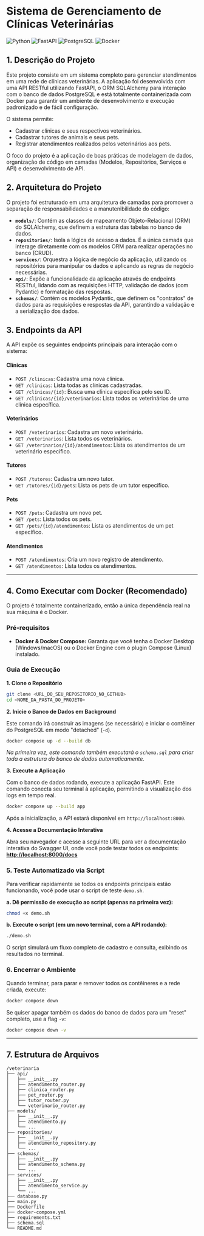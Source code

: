 # Sistema de Gerenciamento de Clínicas Veterinárias

![Python](https://img.shields.io/badge/Python-3.11-blue.svg) ![FastAPI](https://img.shields.io/badge/FastAPI-0.100+-green.svg) ![PostgreSQL](https://img.shields.io/badge/PostgreSQL-15-blue.svg) ![Docker](https://img.shields.io/badge/Docker-20.10+-blue.svg)

## 1. Descrição do Projeto

Este projeto consiste em um sistema completo para gerenciar atendimentos em uma rede de clínicas veterinárias. A aplicação foi desenvolvida com uma API RESTful utilizando FastAPI, o ORM SQLAlchemy para interação com o banco de dados PostgreSQL e está totalmente containerizada com Docker para garantir um ambiente de desenvolvimento e execução padronizado e de fácil configuração.

O sistema permite:
* Cadastrar clínicas e seus respectivos veterinários.
* Cadastrar tutores de animais e seus pets.
* Registrar atendimentos realizados pelos veterinários aos pets.

O foco do projeto é a aplicação de boas práticas de modelagem de dados, organização de código em camadas (Modelos, Repositórios, Serviços e API) e desenvolvimento de API.

## 2. Arquitetura do Projeto

O projeto foi estruturado em uma arquitetura de camadas para promover a separação de responsabilidades e a manutenibilidade do código:

* **`models/`**: Contém as classes de mapeamento Objeto-Relacional (ORM) do SQLAlchemy, que definem a estrutura das tabelas no banco de dados.
* **`repositories/`**: Isola a lógica de acesso a dados. É a única camada que interage diretamente com os modelos ORM para realizar operações no banco (CRUD).
* **`services/`**: Orquestra a lógica de negócio da aplicação, utilizando os repositórios para manipular os dados e aplicando as regras de negócio necessárias.
* **`api/`**: Expõe a funcionalidade da aplicação através de endpoints RESTful, lidando com as requisições HTTP, validação de dados (com Pydantic) e formatação das respostas.
* **`schemas/`**: Contém os modelos Pydantic, que definem os "contratos" de dados para as requisições e respostas da API, garantindo a validação e a serialização dos dados.

## 3. Endpoints da API

A API expõe os seguintes endpoints principais para interação com o sistema:

#### Clínicas
* `POST /clinicas`: Cadastra uma nova clínica.
* `GET /clinicas`: Lista todas as clínicas cadastradas.
* `GET /clinicas/{id}`: Busca uma clínica específica pelo seu ID.
* `GET /clinicas/{id}/veterinarios`: Lista todos os veterinários de uma clínica específica.

#### Veterinários
* `POST /veterinarios`: Cadastra um novo veterinário.
* `GET /veterinarios`: Lista todos os veterinários.
* `GET /veterinarios/{id}/atendimentos`: Lista os atendimentos de um veterinário específico.

#### Tutores
* `POST /tutores`: Cadastra um novo tutor.
* `GET /tutores/{id}/pets`: Lista os pets de um tutor específico.

#### Pets
* `POST /pets`: Cadastra um novo pet.
* `GET /pets`: Lista todos os pets.
* `GET /pets/{id}/atendimentos`: Lista os atendimentos de um pet específico.

#### Atendimentos
* `POST /atendimentos`: Cria um novo registro de atendimento.
* `GET /atendimentos`: Lista todos os atendimentos.

---

## 4. Como Executar com Docker (Recomendado)

O projeto é totalmente containerizado, então a única dependência real na sua máquina é o Docker.

### Pré-requisitos
* **Docker & Docker Compose:** Garanta que você tenha o Docker Desktop (Windows/macOS) ou o Docker Engine com o plugin Compose (Linux) instalado.

### Guia de Execução

**1. Clone o Repositório**
```bash
git clone <URL_DO_SEU_REPOSITORIO_NO_GITHUB>
cd <NOME_DA_PASTA_DO_PROJETO>
```

**2. Inicie o Banco de Dados em Background**

Este comando irá construir as imagens (se necessário) e iniciar o contêiner do PostgreSQL em modo "detached" (`-d`).
```bash
docker compose up -d --build db
```
*Na primeira vez, este comando também executará o `schema.sql` para criar toda a estrutura do banco de dados automaticamente.*

**3. Execute a Aplicação**

Com o banco de dados rodando, execute a aplicação FastAPI. Este comando conecta seu terminal à aplicação, permitindo a visualização dos logs em tempo real.
```bash
docker compose up --build app
```

Após a inicialização, a API estará disponível em `http://localhost:8000`.

**4. Acesse a Documentação Interativa**

Abra seu navegador e acesse a seguinte URL para ver a documentação interativa do Swagger UI, onde você pode testar todos os endpoints:
[**http://localhost:8000/docs**](http://localhost:8000/docs)

### 5. Teste Automatizado via Script

Para verificar rapidamente se todos os endpoints principais estão funcionando, você pode usar o script de teste `demo.sh`.

**a. Dê permissão de execução ao script (apenas na primeira vez):**
```bash
chmod +x demo.sh
```
**b. Execute o script (em um novo terminal, com a API rodando):**
```bash
./demo.sh
```
O script simulará um fluxo completo de cadastro e consulta, exibindo os resultados no terminal.

### 6. Encerrar o Ambiente
Quando terminar, para parar e remover todos os contêineres e a rede criada, execute:
```bash
docker compose down
```
Se quiser apagar também os dados do banco de dados para um "reset" completo, use a flag `-v`:
```bash
docker compose down -v
```
---

## 7. Estrutura de Arquivos
```
/veterinaria
├── api/
│   ├── __init__.py
│   ├── atendimento_router.py
│   ├── clinica_router.py
│   ├── pet_router.py
│   ├── tutor_router.py
│   └── veterinario_router.py
├── models/
│   ├── __init__.py
│   ├── atendimento.py
│   └── ...
├── repositories/
│   ├── __init__.py
│   ├── atendimento_repository.py
│   └── ...
├── schemas/
│   ├── __init__.py
│   ├── atendimento_schema.py
│   └── ...
├── services/
│   ├── __init__.py
│   ├── atendimento_service.py
│   └── ...
├── database.py
├── main.py
├── Dockerfile
├── docker-compose.yml
├── requirements.txt
├── schema.sql
└── README.md
```